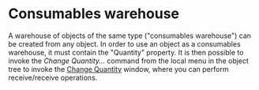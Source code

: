 # Consumables warehouse
      
A warehouse of objects of the same type ("consumables warehouse") can be created from any object. In order to use an object as a consumables warehouse, it must contain the "Quantity" property. It is then possible to invoke the *Change Quantity...* command from the local menu in the object tree to invoke the [Change Quantity](../../list-of-windows/alvao-asset-management-console/change-quantity) window, where you can perform receive/receive operations.

